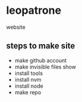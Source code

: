 # leopatrone
website

## steps to make site
- make github account
- make invisible files show
- install tools
- install nvm
- install node
- make repo